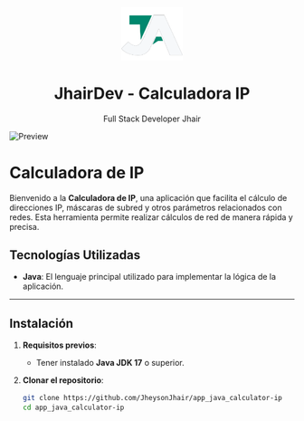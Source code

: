 <div align="center">
    <a href="https://github.com/JheysonJhair/ip_calculator.git">
      <img src="public/Logo.png" width="108px" />
    </a>
    <h1>JhairDev - Calculadora IP</h1>
    <p align="center">
        Full Stack Developer Jhair
    </p>
</div>

![Preview](public/preview.png)

# Calculadora de IP

Bienvenido a la **Calculadora de IP**, una aplicación que facilita el cálculo de direcciones IP, máscaras de subred y otros parámetros relacionados con redes. Esta herramienta permite realizar cálculos de red de manera rápida y precisa.

## Tecnologías Utilizadas

- **Java**: El lenguaje principal utilizado para implementar la lógica de la aplicación.

---

## Instalación

1. **Requisitos previos**:
   - Tener instalado **Java JDK 17** o superior.

2. **Clonar el repositorio**:
   ```bash
   git clone https://github.com/JheysonJhair/app_java_calculator-ip
   cd app_java_calculator-ip
